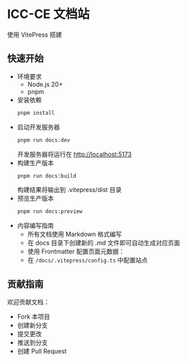 # ICC-CE 文档站

使用 VitePress 搭建

## 快速开始
- 环境要求
  - Node.js 20+
  - pnpm
- 安装依赖
  ```bash
  pnpm install
  ```
- 启动开发服务器
  ```bash
  pnpm run docs:dev
  ```
  开发服务器将运行在 [http://localhost:5173](http://localhost:5173)
- 构建生产版本
  ```bash
  pnpm run docs:build
  ```
  构建结果将输出到 .vitepress/dist 目录
- 预览生产版本
  ```bash
  pnpm run docs:preview
- 内容编写指南
  - 所有文档使用 Markdown 格式编写
  - 在 docs 目录下创建新的 .md 文件即可自动生成对应页面
  - 使用 Frontmatter 配置页面元数据：
  - 在 `/docs/.vitepress/config.ts` 中配置站点

## 贡献指南
欢迎贡献文档：

- Fork 本项目
- 创建新分支
- 提交更改
- 推送到分支
- 创建 Pull Request
